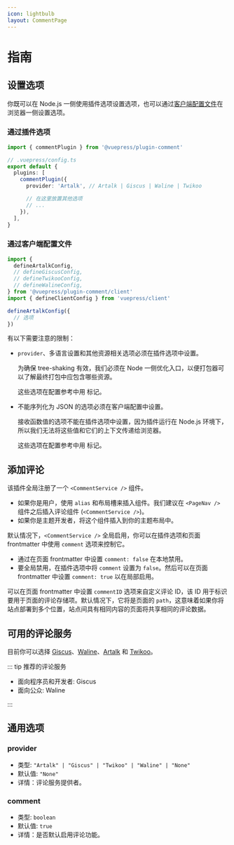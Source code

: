 ```yaml
---
icon: lightbulb
layout: CommentPage
---
```


# 指南

## 设置选项

你既可以在 Node.js 一侧使用插件选项设置选项，也可以通过[客户端配置文件][client-config]在浏览器一侧设置选项。

### 通过插件选项

```ts
import { commentPlugin } from '@vuepress/plugin-comment'

// .vuepress/config.ts
export default {
  plugins: [
    commentPlugin({
      provider: 'Artalk', // Artalk | Giscus | Waline | Twikoo

      // 在这里放置其他选项
      // ...
    }),
  ],
}
```

### 通过客户端配置文件

```ts title=".vuepress/client.ts"
import {
  defineArtalkConfig,
  // defineGiscusConfig,
  // defineTwikooConfig,
  // defineWalineConfig,
} from '@vuepress/plugin-comment/client'
import { defineClientConfig } from 'vuepress/client'

defineArtalkConfig({
  // 选项
})
```

有以下需要注意的限制：

- `provider`、多语言设置和其他资源相关选项必须在插件选项中设置。

  为确保 tree-shaking 有效，我们必须在 Node 一侧优化入口，以便打包器可以了解最终打包中应包含哪些资源。

  这些选项在配置参考中用 <Badge text="仅限插件选项" type="warning" vertical="baseline"/> 标记。

- 不能序列化为 JSON 的选项必须在客户端配置中设置。

  接收函数值的选项不能在插件选项中设置，因为插件运行在 Node.js 环境下，所以我们无法将这些值和它们的上下文传递给浏览器。

  这些选项在配置参考中用 <Badge text="仅限客户端配置" type="warning" vertical="baseline"/> 标记。

## 添加评论

该插件全局注册了一个 `<CommentService />` 组件。

- 如果你是用户，使用 `alias` 和布局槽来插入组件。我们建议在 `<PageNav />` 组件之后插入评论组件 (`<CommentService />`)。
- 如果你是主题开发者，将这个组件插入到你的主题布局中。

默认情况下，`<CommentService />` 全局启用，你可以在插件选项和页面 frontmatter 中使用 `comment` 选项来控制它。

- 通过在页面 frontmatter 中设置 `comment: false` 在本地禁用。
- 要全局禁用，在插件选项中将 `comment` 设置为 `false`。然后可以在页面 frontmatter 中设置 `comment: true` 以在局部启用。

可以在页面 frontmatter 中设置 `commentID` 选项来自定义评论 ID，该 ID 用于标识要用于页面的评论存储项。默认情况下，它将是页面的 `path`，这意味着如果你将站点部署到多个位置，站点间具有相同内容的页面将共享相同的评论数据。

## 可用的评论服务

目前你可以选择 [Giscus](giscus/README.md)、[Waline](waline/README.md)、[Artalk](artalk/README.md) 和 [Twikoo](twikoo/README.md)。

::: tip 推荐的评论服务

- 面向程序员和开发者: Giscus
- 面向公众: Waline

:::

## 通用选项

### provider <Badge text="仅限插件选项" type="warning"/>

- 类型: `"Artalk" | "Giscus" | "Twikoo" | "Waline" | "None"`
- 默认值: `"None"`
- 详情：评论服务提供者。

### comment

- 类型: `boolean`
- 默认值: `true`
- 详情：是否默认启用评论功能。

[client-config]: https://vuejs.press/zh/guide/configuration.html#%E5%AE%A2%E6%88%B7%E7%AB%AF%E9%85%8D%E7%BD%AE%E6%96%87%E4%BB%B6
